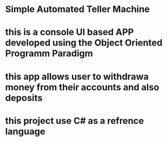# Simple Automated Teller Machine

# this is a console UI based APP developed using the Object Oriented Programm Paradigm

# this app allows user to withdrawa money from their accounts and also deposits

# this project use C# as a refrence language

#

#

#
